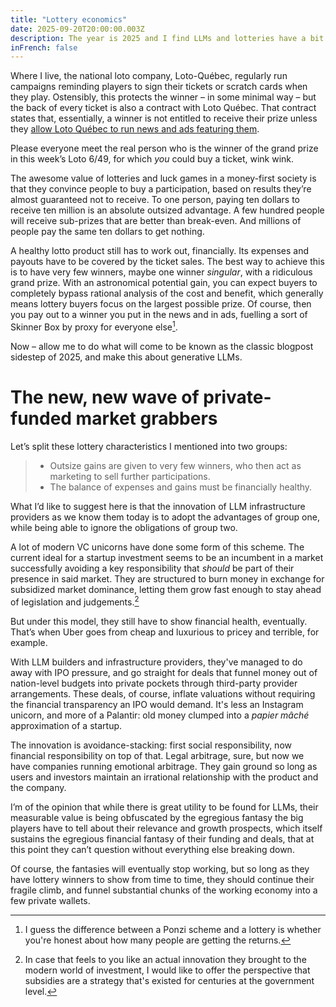 ```yaml
---
title: "Lottery economics"
date: 2025-09-20T20:00:00.003Z
description: The year is 2025 and I find LLMs and lotteries have a bit too much in common at this point
inFrench: false
---
```


Where I live, the national loto company, Loto-Québec, regularly run campaigns reminding players to sign their tickets or scratch cards when they play. Ostensibly, this protects the winner – in some minimal way – but the back of every ticket is also a contract with Loto Québec. That contract states that, essentially, a winner is not entitled to receive their prize unless they [allow Loto Québec to run news and ads featuring them](https://loteries.lotoquebec.com/fr/gagnants).

Please everyone meet the real person who is the winner of the grand prize in this week’s Loto 6/49, for which _you_ could buy a ticket, wink wink.

The awesome value of lotteries and luck games in a money-first society is that they convince people to buy a participation, based on results they’re almost guaranteed not to receive. To one person, paying ten dollars to receive ten million is an absolute outsized advantage. A few hundred people will receive sub-prizes that are better than break-even. And millions of people pay the same ten dollars to get nothing.

A healthy lotto product still has to work out, financially. Its expenses and payouts have to be covered by the ticket sales. The best way to achieve this is to have very few winners, maybe one winner _singular_, with a ridiculous grand prize. With an astronomical potential gain, you can expect buyers to completely bypass rational analysis of the cost and benefit, which generally means lottery buyers focus on the largest possible prize. Of course, then you pay out to a winner you put in the news and in ads, fuelling a sort of Skinner Box by proxy for everyone else[^1].

Now – allow me to do what will come to be known as the classic blogpost sidestep of 2025, and make this about generative LLMs.

# The new, new wave of private-funded market grabbers

Let’s split these lottery characteristics I mentioned into two groups:

> - Outsize gains are given to very few winners, who then act as marketing to sell further participations.
> - The balance of expenses and gains must be financially healthy.

What I’d like to suggest here is that the innovation of LLM infrastructure providers as we know them today is to adopt the advantages of group one, while being able to ignore the obligations of group two.

A lot of modern VC unicorns have done some form of this scheme. The current ideal for a startup investment seems to be an incumbent in a market successfully avoiding a key responsibility that _should_ be part of their presence in said market. They are structured to burn money in exchange for subsidized market dominance, letting them grow fast enough to stay ahead of legislation and judgements.[^2]

But under this model, they still have to show financial health, eventually. That’s when Uber goes from cheap and luxurious to pricey and terrible, for example.

With LLM builders and infrastructure providers, they've managed to do away with IPO pressure, and go straight for deals that funnel money out of nation-level budgets into private pockets through third-party provider arrangements. These deals, of course, inflate valuations without requiring the financial transparency an IPO would demand. It's less an Instagram unicorn, and more of a Palantir: old money clumped into a _papier mâché_ approximation of a startup.

The innovation is avoidance-stacking: first social responsibility, now financial responsibility on top of that. Legal arbitrage, sure, but now we have companies running emotional arbitrage. They gain ground so long as users and investors maintain an irrational relationship with the product and the company.

I’m of the opinion that while there is great utility to be found for LLMs, their measurable value is being obfuscated by the egregious fantasy the big players have to tell about their relevance and growth prospects, which itself sustains the egregious financial fantasy of their funding and deals, that at this point they can’t question without everything else breaking down.

Of course, the fantasies will eventually stop working, but so long as they have lottery winners to show from time to time, they should continue their fragile climb, and funnel substantial chunks of the working economy into a few private wallets.

[^1]: I guess the difference between a Ponzi scheme and a lottery is whether you're honest about how many people are getting the returns.
[^2]: In case that feels to you like an actual innovation they brought to the modern world of investment, I would like to offer the perspective that subsidies are a strategy that's existed for centuries at the government level.
